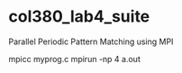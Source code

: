 # col380_lab4_suite
Parallel Periodic Pattern Matching using MPI

mpicc myprog.c
mpirun -np 4 a.out
